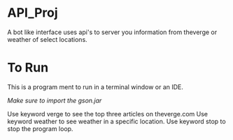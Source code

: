# API_Proj
A bot like interface uses api's to server you information from theverge or weather of select locations.

# To Run
This is a program ment to run in a terminal window or an IDE.

*Make sure to import the gson.jar*

Use keyword verge to see the top three articles on theverge.com
Use keyword weather to see weather in a specific location.
Use keyword stop to stop the program loop.
